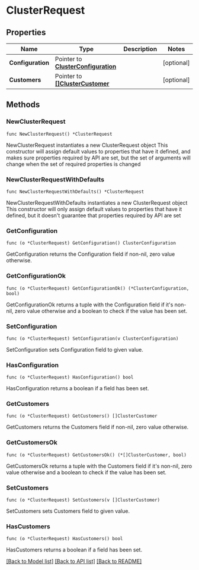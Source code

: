 # ClusterRequest

## Properties

Name | Type | Description | Notes
------------ | ------------- | ------------- | -------------
**Configuration** | Pointer to [**ClusterConfiguration**](ClusterConfiguration.md) |  | [optional] 
**Customers** | Pointer to [**[]ClusterCustomer**](ClusterCustomer.md) |  | [optional] 

## Methods

### NewClusterRequest

`func NewClusterRequest() *ClusterRequest`

NewClusterRequest instantiates a new ClusterRequest object
This constructor will assign default values to properties that have it defined,
and makes sure properties required by API are set, but the set of arguments
will change when the set of required properties is changed

### NewClusterRequestWithDefaults

`func NewClusterRequestWithDefaults() *ClusterRequest`

NewClusterRequestWithDefaults instantiates a new ClusterRequest object
This constructor will only assign default values to properties that have it defined,
but it doesn't guarantee that properties required by API are set

### GetConfiguration

`func (o *ClusterRequest) GetConfiguration() ClusterConfiguration`

GetConfiguration returns the Configuration field if non-nil, zero value otherwise.

### GetConfigurationOk

`func (o *ClusterRequest) GetConfigurationOk() (*ClusterConfiguration, bool)`

GetConfigurationOk returns a tuple with the Configuration field if it's non-nil, zero value otherwise
and a boolean to check if the value has been set.

### SetConfiguration

`func (o *ClusterRequest) SetConfiguration(v ClusterConfiguration)`

SetConfiguration sets Configuration field to given value.

### HasConfiguration

`func (o *ClusterRequest) HasConfiguration() bool`

HasConfiguration returns a boolean if a field has been set.

### GetCustomers

`func (o *ClusterRequest) GetCustomers() []ClusterCustomer`

GetCustomers returns the Customers field if non-nil, zero value otherwise.

### GetCustomersOk

`func (o *ClusterRequest) GetCustomersOk() (*[]ClusterCustomer, bool)`

GetCustomersOk returns a tuple with the Customers field if it's non-nil, zero value otherwise
and a boolean to check if the value has been set.

### SetCustomers

`func (o *ClusterRequest) SetCustomers(v []ClusterCustomer)`

SetCustomers sets Customers field to given value.

### HasCustomers

`func (o *ClusterRequest) HasCustomers() bool`

HasCustomers returns a boolean if a field has been set.


[[Back to Model list]](../README.md#documentation-for-models) [[Back to API list]](../README.md#documentation-for-api-endpoints) [[Back to README]](../README.md)


